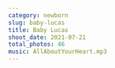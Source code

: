 ```yaml
---
category: newborn
slug: baby-lucas
title: Baby Lucas
shoot_date: 2021-07-21
total_photos: 46
music: AllAboutYourHeart.mp3
---
```

